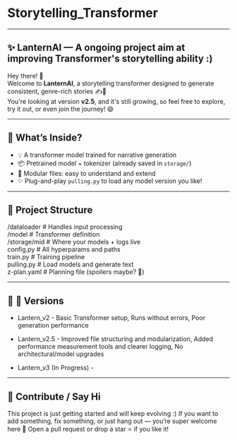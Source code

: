# Storytelling_Transformer

---

## ✨ LanternAI — A ongoing project aim at improving Transformer's storytelling ability :) 

Hey there! 👋  
Welcome to **LanternAI**, a storytelling transformer designed to generate consistent, genre-rich stories ✍️🌌  
You're looking at version **v2.5**, and it's still growing, so feel free to explore, try it out, or even join the journey! 😄

---

## 🚀 What’s Inside?

- 💡 A transformer model trained for narrative generation  
- 📦 Pretrained model + tokenizer (already saved in `storage/`)  
- 🧠 Modular files: easy to understand and extend  
- ✨ Plug-and-play `pulling.py` to load any model version you like!

---

## 📁 Project Structure

/dataloader         # Handles input processing  
/model              # Transformer definition  
/storage/mid        # Where your models + logs live  
config.py           # All hyperparams and paths  
train.py            # Training pipeline  
pulling.py          # Load models and generate text  
z-plan.yaml         # Planning file (spoilers maybe? 👀)

---

## 👾 🚀 Versions

- Lantern_v2 - 
Basic Transformer setup,
Runs without errors,
Poor generation performance 

- Lantern_v2.5 -
Improved file structuring and modularization,
Added performance measurement tools and clearer logging,
No architectural/model upgrades

- Lantern_v3 (In Progress) - 


---

## 🎉 Contribute / Say Hi

This project is just getting started and will keep evolving :)
If you want to add something, fix something, or just hang out — you’re super welcome here 🫶
Open a pull request or drop a star ⭐ if you like it!







